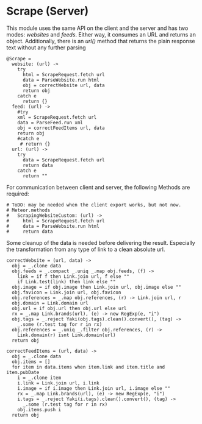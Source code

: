 # Scrape (Server)

This module uses the same API on the client and the server and has two modes:
*websites* and *feeds*. Either way, it consumes an URL and returns an object.
Additionally, there is an *url()* method that returns the plain response text
without any further parsing

    @Scrape =
      website: (url) ->
        try
          html = ScrapeRequest.fetch url
          data = ParseWebsite.run html
          obj = correctWebsite url, data
          return obj
        catch e
          return {}
      feed: (url) ->
        #try
        xml = ScrapeRequest.fetch url
        data = ParseFeed.run xml
        obj = correctFeedItems url, data
        return obj
        #catch e
         # return {}
      url: (url) ->
        try
          data = ScrapeRequest.fetch url
          return data
        catch e
          return ""

For communication between client and server, the following Methods are required:

    # ToDO: may be needed when the client export works, but not now.
    # Meteor.methods
    #   ScrapingWebsiteCustom: (url) ->
    #     html = ScrapeRequest.fetch url
    #     data = ParseWebsite.run html
    #     return data

Some cleanup of the data is needed before delivering the result. Especially
the transformation from any type of link to a clean absolute url.

    correctWebsite = (url, data) ->
      obj = _.clone data
      obj.feeds = _.compact _.uniq _.map obj.feeds, (f) ->
        link = if f then Link.join url, f else ""
        if Link.test(link) then link else ""
      obj.image = if obj.image then Link.join url, obj.image else ""
      obj.favicon = Link.join url, obj.favicon
      obj.references = _.map obj.references, (r) -> Link.join url, r
      obj.domain = Link.domain url
      obj.url = if obj.url then obj.url else url
      rx = _.map Link.brands(url), (e) -> new RegExp(e, "i") 
      obj.tags = _.reject Yaki(obj.tags).clean().convert(), (tag) ->
        _.some (r.test tag for r in rx)
      obj.references = _.uniq _.filter obj.references, (r) ->
        Link.domain(r) isnt Link.domain(url)
      return obj

    correctFeedItems = (url, data) ->
      obj = _.clone data
      obj.items = []
      for item in data.items when item.link and item.title and item.pubDate
        i = _.clone item
        i.link = Link.join url, i.link
        i.image = if i.image then Link.join url, i.image else ""
        rx = _.map Link.brands(url), (e) -> new RegExp(e, "i") 
        i.tags = _.reject Yaki(i.tags).clean().convert(), (tag) ->
          _.some (r.test tag for r in rx)
        obj.items.push i
      return obj